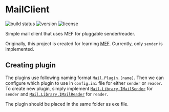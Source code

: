 # MailClient

![build status](https://fakhrulhilal.visualstudio.com/_apis/public/build/definitions/550a8968-7ff6-4dbe-8e2a-f186fa7f2c26/3/badge)
![version](https://img.shields.io/github/release/fakhrulhilal/mailclient.svg)
![license](https://img.shields.io/github/license/fakhrulhilal/mailclient.svg)

Simple mail client that uses MEF for pluggable sender/reader. 

Originally, this project is created for learning [MEF](https://docs.microsoft.com/en-us/dotnet/framework/mef/). Currently, only `sender` is implemented.

## Creating plugin

The plugins use following naming format `Mail.Plugin.[name]`. Then we can configure which plugin to use in `config.ini` file for either `sender` or `reader`. To create new plugin, simply implement [`Mail.Library.IMailSender`](Mail.Library/IMailSender.cs) for `sender` and [`Mail.Library.IMailReader`](Mail.Library/IMailReader.cs) for `reader`.

The plugin should be placed in the same folder as exe file.

